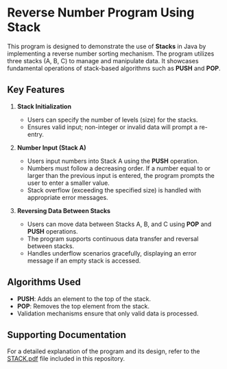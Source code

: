 # Reverse Number Program Using Stack

This program is designed to demonstrate the use of **Stacks** in Java by implementing a reverse number sorting mechanism. The program utilizes three stacks (A, B, C) to manage and manipulate data. It showcases fundamental operations of stack-based algorithms such as **PUSH** and **POP**.

## Key Features
1. **Stack Initialization**  
   - Users can specify the number of levels (size) for the stacks.
   - Ensures valid input; non-integer or invalid data will prompt a re-entry.

2. **Number Input (Stack A)**  
   - Users input numbers into Stack A using the **PUSH** operation.
   - Numbers must follow a decreasing order. If a number equal to or larger than the previous input is entered, the program prompts the user to enter a smaller value.
   - Stack overflow (exceeding the specified size) is handled with appropriate error messages.

3. **Reversing Data Between Stacks**  
   - Users can move data between Stacks A, B, and C using **POP** and **PUSH** operations.
   - The program supports continuous data transfer and reversal between stacks.
   - Handles underflow scenarios gracefully, displaying an error message if an empty stack is accessed.

## Algorithms Used
- **PUSH**: Adds an element to the top of the stack.
- **POP**: Removes the top element from the stack.
- Validation mechanisms ensure that only valid data is processed.

## Supporting Documentation
For a detailed explanation of the program and its design, refer to the [STACK.pdf](./STACK.pdf) file included in this repository.
